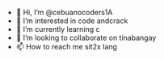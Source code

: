- 👋 Hi, I’m @cebuanocoders1A
- 👀 I’m interested in code andcrack
- 🌱 I’m currently learning c
- 💞️ I’m looking to collaborate on tinabangay
- 📫 How to reach me sit2x lang 

<!---
cebuanocoders1A/cebuanocoders1A is a ✨ special ✨ repository because its `README.md` (this file) appears on your GitHub profile.
You can click the Preview link to take a look at your changes.
--->
